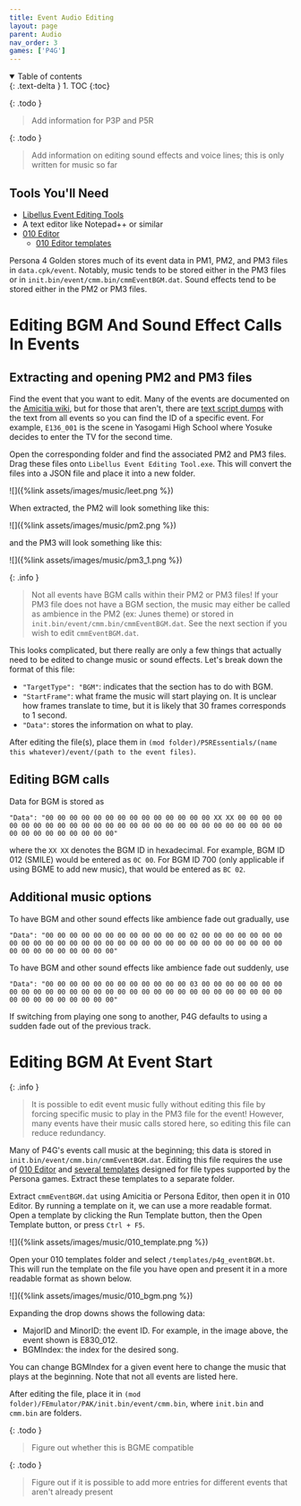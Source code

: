 ```yaml
---
title: Event Audio Editing
layout: page
parent: Audio
nav_order: 3
games: ['P4G']
---
```


<details open markdown="block">
  <summary>
    Table of contents
  </summary>
  {: .text-delta }
1. TOC
{:toc}
</details>

{: .todo }
> Add information for P3P and P5R

{: .todo }
> Add information on editing sound effects and voice lines; this is only written for music so far

## Tools You'll Need
- [Libellus Event Editing Tools](https://github.com/Tupelov/Libellus-Event-Tools)
- A text editor like Notepad++ or similar
- [010 Editor](https://www.sweetscape.com/010editor/)
	- [010 Editor templates](https://github.com/tge-was-taken/010-Editor-Templates)

Persona 4 Golden stores much of its event data in PM1, PM2, and PM3 files in `data.cpk/event`. Notably, music tends to be stored either in the PM3 files or in `init.bin/event/cmm.bin/cmmEventBGM.dat`. Sound effects tend to be stored either in the PM2 or PM3 files.

# Editing BGM And Sound Effect Calls In Events

## Extracting and opening PM2 and PM3 files

Find the event that you want to edit. Many of the events are documented on the [Amicitia wiki](https://amicitia.miraheze.org/wiki/Persona_4_Golden/Events), but for those that aren't, there are [text script dumps](https://drive.google.com/file/d/113DuAlmIqb8AU4xBYNuU5FDxPP3mVX67/view) with the text from all events so you can find the ID of a specific event. For example, `E136_001` is the scene in Yasogami High School where Yosuke decides to enter the TV for the second time.

Open the corresponding folder and find the associated PM2 and PM3 files. Drag these files onto `Libellus Event Editing Tool.exe`. This will convert the files into a JSON file and place it into a new folder.

![]({%link assets/images/music/leet.png %})

When extracted, the PM2 will look something like this:

![]({%link assets/images/music/pm2.png %})

and the PM3 will look something like this:

![]({%link assets/images/music/pm3_1.png %})

{: .info }
> Not all events have BGM calls within their PM2 or PM3 files! If your PM3 file does not have a BGM section, the music may either be called as ambience in the PM2 (ex: Junes theme) or stored in `init.bin/event/cmm.bin/cmmEventBGM.dat`. See the next section if you wish to edit `cmmEventBGM.dat`.

This looks complicated, but there really are only a few things that actually need to be edited to change music or sound effects. Let's break down the format of this file:

- `"TargetType": "BGM"`: indicates that the section has to do with BGM.
- `"StartFrame"`: what frame the music will start playing on. It is unclear how frames translate to time, but it is likely that 30 frames corresponds to 1 second.
- `"Data"`: stores the information on what to play.

After editing the file(s), place them in `(mod folder)/P5REssentials/(name this whatever)/event/(path to the event files)`.

## Editing BGM calls

Data for BGM is stored as

```"Data": "00 00 00 00 00 00 00 00 00 00 00 00 00 00 XX XX 00 00 00 00 00 00 00 00 00 00 00 00 00 00 00 00 00 00 00 00 00 00 00 00 00 00 00 00 00 00 00 00 00 00 00 00"```

where the `XX XX` denotes the BGM ID in hexadecimal. For example, BGM ID 012 (SMILE) would be entered as `0C 00`. For BGM ID 700 (only applicable if using BGME to add new music), that would be entered as `BC 02`.

## Additional music options

To have BGM and other sound effects like ambience fade out gradually, use

```"Data": "00 00 00 00 00 00 00 00 00 00 00 00 02 00 00 00 00 00 00 00 00 00 00 00 00 00 00 00 00 00 00 00 00 00 00 00 00 00 00 00 00 00 00 00 00 00 00 00 00 00 00 00"```

To have BGM and other sound effects like ambience fade out suddenly, use

```"Data": "00 00 00 00 00 00 00 00 00 00 00 00 03 00 00 00 00 00 00 00 00 00 00 00 00 00 00 00 00 00 00 00 00 00 00 00 00 00 00 00 00 00 00 00 00 00 00 00 00 00 00 00"```

If switching from playing one song to another, P4G defaults to using a sudden fade out of the previous track.


# Editing BGM At Event Start

{: .info }
> It is possible to edit event music fully without editing this file by forcing specific music to play in the PM3 file for the event! However, many events have their music calls stored here, so editing this file can reduce redundancy.

Many of P4G's events call music at the beginning; this data is stored in `init.bin/event/cmm.bin/cmmEventBGM.dat`. Editing this file requires the use of [010 Editor](https://www.sweetscape.com/010editor/) and [several templates](https://github.com/tge-was-taken/010-Editor-Templates) designed for file types supported by the Persona games. Extract these templates to a separate folder.

Extract `cmmEventBGM.dat` using Amicitia or Persona Editor, then open it in 010 Editor. By running a template on it, we can use a more readable format. Open a template by clicking the Run Template button, then the Open Template button, or press `Ctrl + F5`.

![]({%link assets/images/music/010_template.png %})

Open your 010 templates folder and select `/templates/p4g_eventBGM.bt`. This will run the template on the file you have open and present it in a more readable format as shown below.

![]({%link assets/images/music/010_bgm.png %})

Expanding the drop downs shows the following data:
- MajorID and MinorID: the event ID. For example, in the image above, the event shown is E830_012.
- BGMIndex: the index for the desired song.

You can change BGMIndex for a given event here to change the music that plays at the beginning. Note that not all events are listed here.

After editing the file, place it in `(mod folder)/FEmulator/PAK/init.bin/event/cmm.bin`, where `init.bin` and `cmm.bin` are folders.

{: .todo }
> Figure out whether this is BGME compatible

{: .todo }
> Figure out if it is possible to add more entries for different events that aren't already present